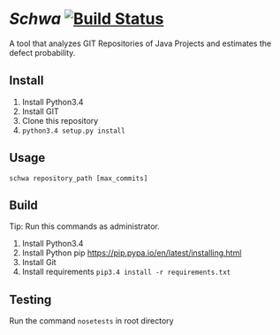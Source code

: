 # _Schwa_ [![Build Status](https://magnum.travis-ci.com/andrefreitas/schwa.svg?token=eMdED9z4qEU8n9mx58dz&branch=andre)](https://magnum.travis-ci.com/andrefreitas/schwa)

A tool that analyzes GIT Repositories of Java Projects and estimates the defect probability.

## Install
1. Install Python3.4 
2. Install GIT
3. Clone this repository
4. `python3.4 setup.py install`

## Usage
`schwa repository_path [max_commits]`

## Build
Tip: Run this commands as administrator.
1. Install Python3.4
2. Install Python pip https://pip.pypa.io/en/latest/installing.html
3. Install Git
2. Install requirements `pip3.4 install -r requirements.txt`

## Testing
Run the command `nosetests` in root directory